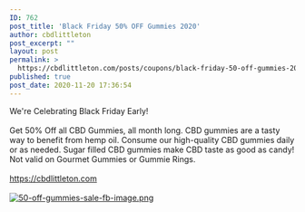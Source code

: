 ```yaml
---
ID: 762
post_title: 'Black Friday 50% OFF Gummies 2020'
author: cbdlittleton
post_excerpt: ""
layout: post
permalink: >
  https://cbdlittleton.com/posts/coupons/black-friday-50-off-gummies-2020/
published: true
post_date: 2020-11-20 17:36:54
---
```

<html>
<head>
</head>
<body>
We're Celebrating Black Friday Early!<br /><br />Get 50% Off all CBD Gummies, all month long. CBD gummies are a tasty way to benefit from hemp oil. Consume our high-quality CBD gummies daily or as needed. Sugar filled CBD gummies make CBD taste as good as candy! Not valid on Gourmet Gummies or Gummie Rings.<br /><br /><a href="https://cbdlittleton.com">https://cbdlittleton.com</a>
</body>
</html><br/><br/><a href="https://cbdlittleton.com/wp-content/uploads/2020/11/1605918939616.png"  title="50-off-gummies-sale-fb-image.png" ><img src="https://cbdlittleton.com/wp-content/uploads/2020/11/1605918939616.png" alt="50-off-gummies-sale-fb-image.png" title="50-off-gummies-sale-fb-image.png" /></a>